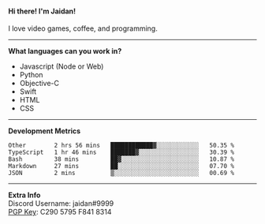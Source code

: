 #### Hi there! I'm Jaidan!
I love video games, coffee, and programming.

---
**What languages can you work in?**<br>
- Javascript (Node or Web)
- Python
- Objective-C
- Swift
- HTML
- CSS

---
**Development Metrics**<br>
<!--START_SECTION:waka-->
```text
Other        2 hrs 56 mins   ████████████▓░░░░░░░░░░░░   50.35 % 
TypeScript   1 hr 46 mins    ███████▓░░░░░░░░░░░░░░░░░   30.39 % 
Bash         38 mins         ██▓░░░░░░░░░░░░░░░░░░░░░░   10.87 % 
Markdown     27 mins         ██░░░░░░░░░░░░░░░░░░░░░░░   07.70 % 
JSON         2 mins          ▒░░░░░░░░░░░░░░░░░░░░░░░░   00.69 % 
```
<!--END_SECTION:waka-->

---
**Extra Info**<br>
Discord Username: jaidan#9999  
[PGP Key](https://keybase.io/monotrix/pgp_keys.asc): C290 5795 F841 8314
